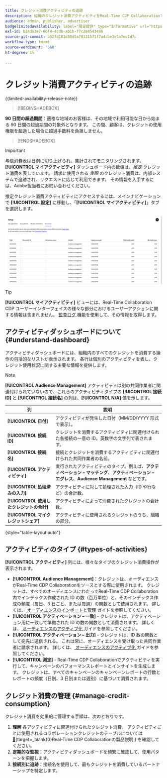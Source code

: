 ```yaml
---
title: クレジット消費アクティビティの追跡
description: 組織のクレジット消費アクティビティをReal-Time CDP Collaborationでトラッキングする方法を説明します。
audience: admin, publisher, advertiser
badgelimitedavailability: label="限定提供" type="Informative" url="https://helpx.adobe.com/legal/product-descriptions/real-time-customer-data-platform-collaboration.html newtab=true"
exl-id: b24d63e7-60f4-4cdb-ab1b-77c284543486
source-git-commit: b52fd181d80d5a70331571f7a4cbe3e5a7ec1d7c
workflow-type: tm+mt
source-wordcount: '568'
ht-degree: 1%

---
```


# クレジット消費アクティビティの追跡

{{limited-availability-release-note}}

>[!BEGINSHADEBOX]

**90 日間の超過期間**：適格な地域のお客様は、その地域で利用可能な日から始まる 90 日間の超過期間の対象外となります。 この間、顧客は、クレジットの使用権限を超過した場合に超過手数料を負担しません。

>[!ENDSHADEBOX]

>[!IMPORTANT]
>
>与信消費表は日別に切り上げられ、集計されてモニタリングされます。 **[!UICONTROL マイアクティビティ]** ダッシュボード内の数値は、*推定* クレジット消費を表しています。 請求に使用される *実際* のクレジット消費は、内部システムで追跡され、リクエストに応じて利用できます。 その情報を入手するには、Adobe担当者にお問い合わせください。

推定クレジット消費アクティビティにアクセスするには、メインナビゲーションで **[!UICONTROL 設定]** に移動し、「**[!UICONTROL マイアクティビティ]**」タブを選択します。

![ クレジット消費の詳細を表示するマイアクティビティダッシュボード ](/help/assets/setup/my-activity-credits/activity-dashboard.png)

>[!TIP]
>
>**[!UICONTROL マイアクティビティ]** ビューには、Real-Time Collaboration CDP ユーザーインターフェイスの様々な部分におけるユーザーアクションに関する情報は含まれません。 [ 監査ログ ](/help/guide/setup/audit-logs.md) 機能を使用して、その情報を取得します。

## アクティビティダッシュボードについて {#understand-dashboard}

アクティビティダッシュボードには、組織内のすべてのクレジットを消費する操作の包括的なリストが表示されます。 各行は個別のアクティビティを表し、クレジット使用状況に関する主要な情報を提供します。

>[!NOTE]
>
>**[!UICONTROL Audience Management]** アクティビティは別の共同作業者に関連付けられていないので、これらのアクティビティタイプの **[!UICONTROL 接続 ID]** と **[!UICONTROL 接続名]** の列は、**[!UICONTROL N/A]** 値を示します。

| 列 | 説明 |
|------------|--------------|
| **[!UICONTROL 日付]** | アクティビティが発生した日付（MM/DD/YYYY 形式で表示）。 |
| **[!UICONTROL 接続 ID]** | クレジットを消費するアクティビティに関連付けられた各接続の一意の ID。英数字の文字列で表されます。 |
| **[!UICONTROL 接続名]** | 接続とクレジットを消費するアクティビティに関連付けられた共同作業者の名前。 |
| **[!UICONTROL アクティビティ]** | 実行されたアクティビティのタイプ。例えば、**アクティベーション – マッチング**、**アクティベーション – エグレス**、**Audience Management** などです。 |
| **[!UICONTROL 処理済みの入力]** | アクティビティに対して処理された入力（ID や行など）の合計数。 |
| **[!UICONTROL 使用したクレジットの合計]** | アクティビティによって消費されたクレジットの合計数。 |
| **[!UICONTROL マイクレジットシェア]** | アクティビティに使用されるクレジットのうち、組織の部分。 |

{style="table-layout:auto"}

## アクティビティのタイプ {#types-of-activities}

**[!UICONTROL アクティビティ]** 列には、様々なタイプのクレジット消費操作が表示されます。

* **[!UICONTROL Audience Management]**：クレジットは、オーディエンスがReal-Time CDP Collaborationをソースとする際に使用されます。 クレジットは、すべてのオーディエンスにわたってReal-Time CDP Collaboration内でインデックス作成された ID の数（百万単位）と、そのインデックス作成の頻度（毎日、3 日ごと、または毎週）の関数として使用されます。 詳しくは、[ オーディエンスのインポートと管理 ](/help/guide/setup/onboard-audiences.md) ガイドを参照してください。
* **[!UICONTROL アクティベーション – 一致]** - クレジットは、アクティベーション用に一致して準備された ID の数の関数として消費されます。 詳しくは、[ オーディエンスのアクティブ化 ](/help/guide/collaborate/activate.md) ガイドを参照してください。
* **[!UICONTROL アクティベーション – 出力]** - クレジットは、ID 数の関数として宛先に送信される。 これは常に、オーディエンスを受け取った共同作業者に請求されます。 詳しくは、[ オーディエンスのアクティブ化 ](/help/guide/collaborate/activate.md) ガイドを参照してください。
* **[!UICONTROL 測定]** - Real-Time CDP Collaborationでアクティビティを実行して、キャンペーンのパフォーマンスレポートとインサイトを生成します。 クレジットは、すべてのキャンペーンのキャンペーンレポートの行数とレポートの頻度（日別、3 日別または週別）に基づいて消費されます。

## クレジット消費の管理 {#manage-credit-consumption}

クレジット消費を効果的に管理する手順は、次のとおりです。

1. **理解** 各アクティビティに関連付けられたクレジット消費。 アクティビティごとに使用されるコラボレーションクレジットのテーブルについては [&#128279;](https://helpx.adobe.com/legal/product-descriptions/real-time-customer-data-platform-collaboration.html){target=_blank}0&rbrace;Real-Time CDP Collaborationの製品説明 &rbrace; を確認してください。
2. **定期的な監視**：アクティビティダッシュボードを頻繁に確認して、使用パターンを把握します。
3. **接続別に追跡**：接続名を使用して、最もクレジットを消費しているパートナーシップを特定します。

<!--

## Pagination and navigation

The activity list is paginated to improve performance and readability. Use the navigation controls at the bottom of the table to move between pages and adjust how many records you can view at once.

-->
